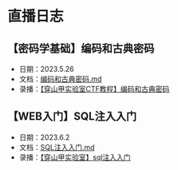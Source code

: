 # 直播日志
## 【密码学基础】编码和古典密码
- 日期：2023.5.26
- 文档：[编码和古典密码.md](crypto/编码和古典密码.md)
- 录播：[【穿山甲实验室CTF教程】编码和古典密码](https://www.bilibili.com/video/BV1U8411f7Uw/)

## 【WEB入门】SQL注入入门
- 日期：2023.6.2
- 文档：[SQL注入入门.md](web/SQL注入/SQL注入入门.md)
- 录播：[【穿山甲实验室】sql注入入门](https://www.bilibili.com/video/BV16h4y1d7FM/)
